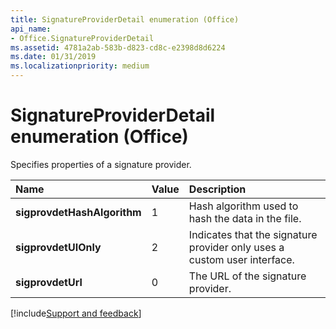 ```yaml
---
title: SignatureProviderDetail enumeration (Office)
api_name:
- Office.SignatureProviderDetail
ms.assetid: 4781a2ab-583b-d823-cd8c-e2398d8d6224
ms.date: 01/31/2019
ms.localizationpriority: medium
---
```



# SignatureProviderDetail enumeration (Office)

Specifies properties of a signature provider.

|Name|Value|Description|
|:-----|:-----|:-----|
|**sigprovdetHashAlgorithm**|1|Hash algorithm used to hash the data in the file.|
|**sigprovdetUIOnly**|2|Indicates that the signature provider only uses a custom user interface.|
|**sigprovdetUrl**|0|The URL of the signature provider.|


[!include[Support and feedback](~/includes/feedback-boilerplate.md)]
